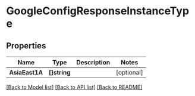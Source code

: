 # GoogleConfigResponseInstanceType

## Properties
Name | Type | Description | Notes
------------ | ------------- | ------------- | -------------
**AsiaEast1A** | **[]string** |  | [optional] 

[[Back to Model list]](../README.md#documentation-for-models) [[Back to API list]](../README.md#documentation-for-api-endpoints) [[Back to README]](../README.md)


